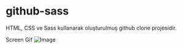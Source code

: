 # github-sass

HTML, CSS ve Sass kullanarak oluşturulmuş github clone projesidir.

Screen Gif
![Image](https://github.com/user-attachments/assets/38b9041f-9964-46d7-880c-a327fd5ff643)
